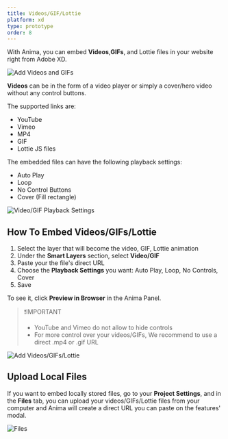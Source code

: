 ```yaml
---
title: Videos/GIF/Lottie
platform: xd
type: prototype
order: 8
---
```

With Anima, you can embed  **Videos**,**GIFs**, and Lottie files in your website right from Adobe XD. 

![Add Videos and GIFs](https://p46.f4.n0.cdn.getcloudapp.com/items/lluyrdex/videos%20gif.gif?v=7650ac9509d3fe61f38e16d17a6047d8 "Live Video" )


**Videos** can be in the form of a video player or simply a cover/hero video without any control buttons.

The supported links are:

* YouTube
* Vimeo
* MP4
* GIF
* Lottie JS files

The embedded files can have the following playback settings:

* Auto Play
* Loop
* No Control Buttons
* Cover (Fill rectangle)

![Video/GIF Playback Settings](https://p46.f4.n0.cdn.getcloudapp.com/items/4gumdep5/Video%20Playback%20settings%402x.png?v=3f3dac99172eacf25112b01bdc360436 "Video/GIF Playback Settings")

## How To Embed Videos/GIFs/Lottie

 1. Select the layer that will become the video, GIF, Lottie animation
 2. Under the **Smart Layers** section, select **Video/GIF**
 3. Paste your the file's direct URL
 4. Choose the **Playback Settings** you want: Auto Play, Loop, No Controls, Cover
 5. Save
 
To see it, click **Preview in Browser** in the Anima Panel.

>❗️IMPORTANT
> - YouTube and Vimeo do not allow to hide controls
> - For more control over your videos/GIFs, We recommend to use a direct .mp4 or .gif URL

![Add Videos/GIFs/Lottie](https://p46.f4.n0.cdn.getcloudapp.com/items/NQuD1R0v/Video%20gif%402x.png?v=a9f9d0029322d9d15d9f844fcb43ef25 "Add Videos/GIFs/Lottie" )


## Upload Local Files

If you want to embed locally stored files, go to your **Project Settings**, and in the **Files** tab, you can upload your videos/GIFs/Lottie files from your computer and Anima will create a direct URL you can paste on the features' modal.

![Files](http://f.cl.ly/items/2Z1M3e083s1d3G3d0i2w/Files%E2%80%932x.png)


<!---
### Lotties Files

![Lotties animation](https://cdn-images-1.medium.com/max/1600/1*v7MQeZIg07wCMPnPMIa5ew.gif)
This cool cat was designed by Diane Soko
--->

